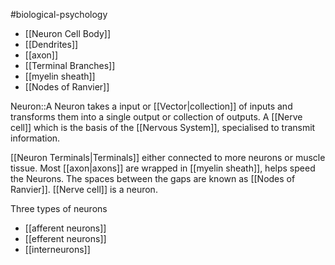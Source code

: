 #biological-psychology 
- [[Neuron Cell Body]]
- [[Dendrites]]
- [[axon]]
- [[Terminal Branches]]
- [[myelin sheath]]
- [[Nodes of Ranvier]]

Neuron::A Neuron takes a input or [[Vector|collection]] of inputs and transforms them into a single output or collection of outputs. A [[Nerve cell]] which is the basis of the [[Nervous System]], specialised to transmit information.
<!--SR:!2023-12-21,3,250-->

[[Neuron Terminals|Terminals]] either connected to more neurons or muscle tissue. Most [[axon|axons]] are wrapped in [[myelin sheath]], helps speed the Neurons. The spaces between the gaps are known as [[Nodes of Ranvier]]. [[Nerve cell]] is a neuron.

Three types of neurons
- [[afferent neurons]]
- [[efferent neurons]]
- [[interneurons]]